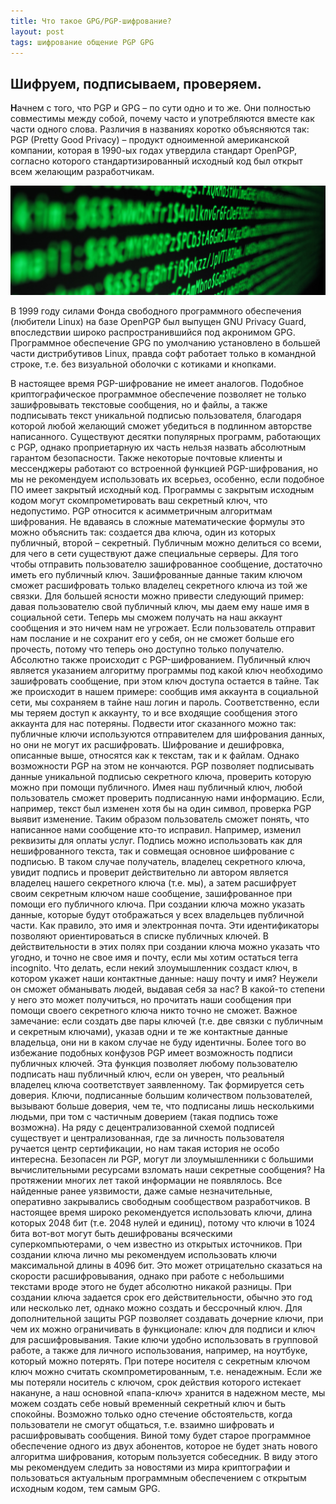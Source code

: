 ```yaml
---
title: Что такое GPG/PGP-шифрование?
layout: post
tags: шифрование общение PGP GPG
---
```

## Шифруем, подписываем, проверяем.

<b class="bukvica">Н</b>ачнем с того, что PGP и GPG – по сути одно и то же. Они полностью совместимы между собой, почему часто и употребляются вместе как части одного слова. Различия в названиях коротко объясняются так: PGP (Pretty Good Privacy) – продукт одноименной американской компании, которая в 1990-ых годах утвердила стандарт OpenPGP, согласно которого стандартизированный исходный код был открыт всем желающим разработчикам.

![encryption](/images/encryption_p.png)

В 1999 году силами Фонда свободного программного обеспечения (любители Linux) на базе OpenPGP был выпущен GNU Privacy Guard, впоследствии широко распространившийся под акронимом GPG. Программное обеспечение GPG по умолчанию установлено в большей части дистрибутивов Linux, правда софт работает только в командной строке, т.е. без визуальной оболочки с котиками и кнопками.

В настоящее время PGP-шифрование не имеет аналогов. Подобное криптографическое программное обеспечение позволяет не только зашифровывать текстовые сообщения, но и файлы, а также подписывать текст уникальной подписью пользователя, благодаря которой любой желающий сможет убедиться в подлинном авторстве написанного.
Существуют десятки популярных программ, работающих с PGP, однако проприетарную их часть нельзя назвать абсолютным гарантом безопасности. Также некоторые почтовые клиенты и мессенджеры работают со встроенной функцией PGP-шифрования, но мы не рекомендуем использовать их всерьез, особенно, если подобное ПО имеет закрытый исходный код. Программы с закрытым исходным кодом могут скомпрометировать ваш секретный ключ, что недопустимо.
PGP относится к асимметричным алгоритмам шифрования. Не вдаваясь в сложные математические формулы это можно объяснить так: создается два ключа, один из которых публичный, второй – секретный. Публичным можно делиться со всеми, для чего в сети существуют даже специальные серверы. Для того чтобы отправить пользователю зашифрованное сообщение, достаточно иметь его публичный ключ. Зашифрованные данные таким ключом сможет расшифровать только владелец секретного ключа из той же связки. 
Для большей ясности можно привести следующий пример: давая пользователю свой публичный ключ, мы даем ему наше имя в социальной сети. Теперь мы сможем получать на наш аккаунт сообщения и это ничем нам не угрожает. Если пользователь отправит нам послание и не сохранит его у себя, он не сможет больше его прочесть, потому что теперь оно доступно только получателю. Абсолютно также происходит с PGP-шифрованием. Публичный ключ является указанием алгоритму программы под какой ключ необходимо зашифровать сообщение, при этом ключ доступа остается в тайне. Так же происходит в нашем примере: сообщив имя аккаунта в социальной сети, мы сохраняем в тайне наш логин и пароль. Соответственно, если мы теряем доступ к аккаунту, то и все входящие сообщения этого аккаунта для нас потеряны. Подвести итог сказанного можно так: публичные ключи используются отправителем для шифрования данных, но они не могут их расшифровать.
Шифрование и дешифровка, описанные выше, относятся как к текстам, так и к файлам. Однако возможности PGP на этом не кончаются. PGP позволяет подписывать данные уникальной подписью секретного ключа, проверить которую можно при помощи публичного. Имея наш публичный ключ, любой пользователь сможет проверить подписанную нами информацию. Если, например, текст был изменен хотя бы на один символ, проверка PGP выявит изменение. Таким образом пользователь сможет понять, что написанное нами сообщение кто-то исправил. Например, изменил реквизиты для оплаты услуг. Подпись можно использовать как для нешифрованного текста, так и совмещая основное шифрование с подписью. В таком случае получатель, владелец секретного ключа, увидит подпись и проверит действительно ли автором является владелец нашего секретного ключа (т.е. мы), а затем расшифрует своим секретным ключом наше сообщение, зашифрованное при помощи его публичного ключа.
При создании ключа можно указать данные, которые будут отображаться у всех владельцев публичной части. Как правило, это имя и электронная почта. Эти идентификаторы позволяют ориентироваться в списке публичных ключей. В действительности в этих полях при создании ключа можно указать что угодно, и точно не свое имя и почту, если мы хотим остаться terra incognito.
Что делать, если некий злоумышленник создаст ключ, в котором укажет наши контактные данные: нашу почту и имя? Неужели он сможет обманывать людей, выдавая себя за нас? В какой-то степени у него это может получиться, но прочитать наши сообщения при помощи своего секретного ключа никто точно не сможет. Важное замечание: если создать две пары ключей (т.е. две связки с публичным и секретным ключами), указав одни и те же контактные данные владельца, они ни в каком случае не буду идентичны.
Более того во избежание подобных конфузов PGP имеет возможность подписи публичных ключей. Эта функция позволяет любому пользователю подписать наш публичный ключ, если он уверен, что реальный владелец ключа соответствует заявленному. Так формируется сеть доверия. Ключи, подписанные большим количеством пользователей, вызывают больше доверия, чем те, что подписаны лишь несколькими людьми, при том с частичным доверием (такая подпись тоже возможна). На ряду с децентрализованной схемой подписей существует и централизованная, где за личность пользователя ручается центр сертификации, но нам такая история не особо интересна.
Безопасен ли PGP, могут ли злоумышленники с большими вычислительными ресурсами взломать наши секретные сообщения? На протяжении многих лет такой информации не появлялось. Все найденные ранее уязвимости, даже самые незначительные, оперативно закрывались свободным сообществом разработчиков. 
В настоящее время широко рекомендуется использовать ключи, длина которых 2048 бит (т.е. 2048 нулей и единиц), потому что ключи в 1024 бита вот-вот могут быть дешифрованы всяческими суперкомпьютерами, о чем известно из открытых источников. При создании ключа лично мы рекомендуем использовать ключи максимальной длины в 4096 бит. Это может отрицательно сказаться на скорости расшифровывания, однако при работе с небольшими текстами вроде этого не будет абсолютно никакой разницы.
При создании ключа задается срок его действительности, обычно это год или несколько лет, однако можно создать и бессрочный ключ. Для дополнительной защиты PGP позволяет создавать дочерние ключи, при чем их можно ограничивать в функционале: ключ для подписи и ключ для расшифровывания. Такие ключи удобно использовать в групповой работе, а также для личного использования, например, на ноутбуке, который можно потерять. При потере носителя с секретным ключом ключ можно считать скомпрометированным, т.е. ненадежным. Если же мы потеряли носитель с ключом, срок действия которого истекает накануне, а наш основной «папа-ключ» хранится в надежном месте, мы можем создать себе новый временный секретный ключ и быть спокойны.
Возможно только одно стечение обстоятельств, когда пользователи не смогут общаться, т.е. взаимно шифровать и расшифровывать сообщения. Виной тому будет старое программное обеспечение одного из двух абонентов, которое не будет знать нового алгоритма шифрования, которым пользуется собеседник. В виду этого мы рекомендуем следить за новостями из мира криптографии и пользоваться актуальным программным обеспечением с открытым исходным кодом, тем самым GPG. 
